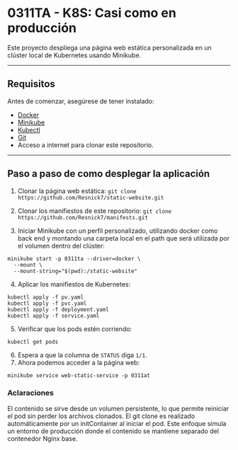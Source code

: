# 0311TA - K8S: Casi como en producción

Este proyecto despliega una página web estática personalizada en un clúster local de Kubernetes usando Minikube.

---
## Requisitos

Antes de comenzar, asegúrese de tener instalado:
- [Docker](https://docs.docker.com/get-docker/)
- [Minikube](https://minikube.sigs.k8s.io/docs/start/)
- [Kubectl](https://kubernetes.io/docs/tasks/tools/)
- [Git](https://git-scm.com/downloads)
- Acceso a internet para clonar este repositorio.
---
## Paso a paso de como desplegar la aplicación

1. Clonar la página web estática:
`git clone https://github.com/Resnick7/static-website.git`

2. Clonar los manifiestos de este repositorio:
`git clone https://github.com/Resnick7/manifests.git`

3. Iniciar Minikube con un perfil personalizado, utilizando docker como back end y montando una carpeta local en el path que será utilizada por el volumen dentro del clúster:
```shell
minikube start -p 0311ta --driver=docker \
  --mount \
  --mount-string="$(pwd):/static-website"
```
4. Aplicar los manifiestos de Kubernetes:
```shell
kubectl apply -f pv.yaml
kubectl apply -f pvc.yaml
kubectl apply -f deployment.yaml
kubectl apply -f service.yaml
```
5. Verificar que los pods estén corriendo:
```shell
kubectl get pods
```
6. Espera a que la columna de `STATUS` diga `1/1`.
7. Ahora podemos acceder a la página web:
```shell
minikube service web-static-service -p 0311at
```
### Aclaraciones
El contenido se sirve desde un volumen persistente, lo que permite reiniciar el pod sin perder los archivos clonados.
El git clone es realizado automáticamente por un initContainer al iniciar el pod.
Este enfoque simula un entorno de producción donde el contenido se mantiene separado del contenedor Nginx base.